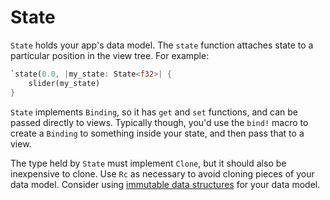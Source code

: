 # State

`State` holds your app's data model. The `state` function attaches state to a particular position in the view tree. For example:

```rust
`state(0.0, |my_state: State<f32>| {
    slider(my_state)
}
```

`State` implements `Binding`, so it has `get` and `set` functions, and can be passed directly to views.
Typically though, you'd use the `bind!` macro to create a `Binding` to something inside your state, and then pass that to a view.

The type held by `State` must implement `Clone`, but it should also be inexpensive to clone. Use `Rc` as necessary to avoid cloning
pieces of your data model. Consider using [immutable data structures](https://crates.io/crates/im) for your data model.
